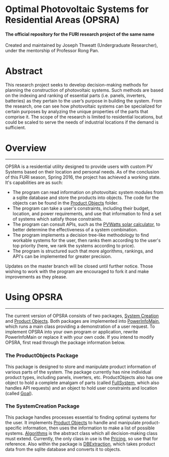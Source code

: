 # Optimal Photovoltaic Systems for Residential Areas (OPSRA)
#### The official repository for the FURI research project of the same name
Created and maintained by Joseph Thweatt (Undergraduate Researcher), under the mentorship of Professor Rong Pan.

# Abstract
This research project seeks to develop decision-making methods for planning the construction of photovoltaic systems. Such methods are based on the indexing and ranking of essential parts (i.e. panels, inverters, batteries) as they pertain to the user’s purpose in building the system. From the research, one can see how photovoltaic systems can be specialized for certain purposes by analyzing the unique properties of the parts that comprise it. The scope of the research is limited to residential locations, but could be scaled to serve the needs of industrial locations if the demand is sufficient.

# Overview
----------
OPSRA is a residential utility designed to provide users with custom PV Systems based on their location and personal needs. As of the conclusion of this FURI season, Spring 2016, the project has achieved a working state. It's capabilities are as such:
* The program can read information on photovoltaic system modules from a sqlite database and store the products into objects. The code for the objects can be found in the [Product Objects] folder.
* The program can take a user's constraints, including their budget, location, and power requirements, and use that information to find a set of systems which satisfy those constraints.
* The program can consult APIs, such as the [PVWatts solar calculator], to better determine the effectiveness of a system combination.
* The program implements a decision tree-like methodology to find workable systems for the user, then ranks them according to the user's top priority (here, we rank the systems according to price).
* The program is structured such that more algorithms, rankings, and API's can be implemented for greater precision.

Updates on the master branch will be closed until further notice. Those wishing to work with the program are encouraged to fork it and make improvements as they please.

# Using OPSRA
-------------
The current version of OPSRA consists of two packages, [System Creation] and [Product Objects]. Both packages are implemented into [PowerInfoMain], which runs a main class providing a demonstration of a user request. To implement OPSRA into your own program or application, rewrite PowerInfoMain or replace it with your own code. If you intend to modify OPSRA, first read through the package information below.

### The ProductObjects Package
This package is designed to store and manipulate product information of various parts of the system. The package currently has nine individual product types, including panels, inverters, etc. ProductObjects also has one object to hold a complete amalgam of parts (called [FullSystem], which also handles API requests) and an object to hold user constraints and location (called [Goal]). 

### The SystemCreation Package
This package handles processes essential to finding optimal systems for the user. It implements [Product Objects] to handle and manipulate product-specific information, then uses the information to make a list of possible systems. [Algorithms] is the abstract class which all decision-making class must extend. Currently, the only class in use is the [Pricing], so use that for reference. Also within the package is [DBExtraction], which takes product data from the sqlite database and converts it to objects.



[System Creation]: </src/SystemCreation>
[Product Objects]: </src/ProductObjects>
[PowerInfoMain]: </src/PowerInfoMain.java>
[FullSystem]: </src/ProductObjects/FullSystem.java>
[Goal]: </src/ProductObjects/Goal.java>
[DBExtraction]: </src/SystemCreation/DBExtraction.java>
[Algorithms]: </src/SystemCreation/Algorithms.java>
[Pricing]: </src/SystemCreation/Pricing.java>
[PVWatts solar calculator]: <https://developer.nrel.gov/docs/solar/pvwatts-v5/>

